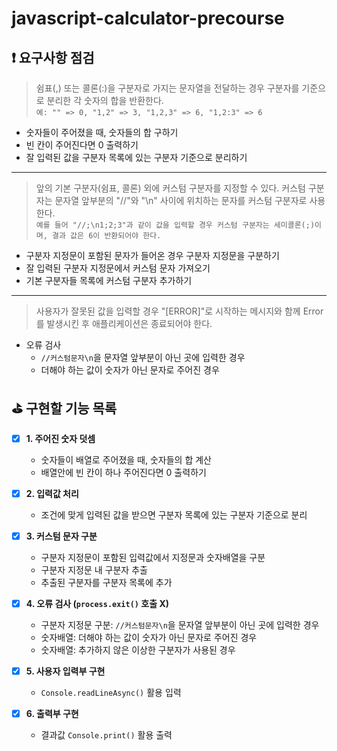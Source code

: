 # javascript-calculator-precourse

## ❗ 요구사항 점검

> 쉼표(,) 또는 콜론(:)을 구분자로 가지는 문자열을 전달하는 경우 구분자를 기준으로 분리한 각 숫자의 합을 반환한다.    
`예: "" => 0, "1,2" => 3, "1,2,3" => 6, "1,2:3" => 6`
- 숫자들이 주어졌을 때, 숫자들의 합 구하기
- 빈 칸이 주어진다면 0 출력하기
- 잘 입력된 값을 구분자 목록에 있는 구분자 기준으로 분리하기
---

> 앞의 기본 구분자(쉼표, 콜론) 외에 커스텀 구분자를 지정할 수 있다. 커스텀 구분자는 문자열 앞부분의 "//"와 "\n" 사이에 위치하는 문자를 커스텀 구분자로 사용한다.    
`예를 들어 "//;\n1;2;3"과 같이 값을 입력할 경우 커스텀 구분자는 세미콜론(;)이며, 결과 값은 6이 반환되어야 한다.`
- 구분자 지정문이 포함된 문자가 들어온 경우 구분자 지정문을 구분하기
- 잘 입력된 구분자 지정문에서 커스텀 문자 가져오기
- 기본 구분자들 목록에 커스텀 구분자 추가하기
---
> 사용자가 잘못된 값을 입력할 경우 "[ERROR]"로 시작하는 메시지와 함께 Error를 발생시킨 후 애플리케이션은 종료되어야 한다.
- 오류 검사
    - `//커스텀문자\n`을 문자열 앞부분이 아닌 곳에 입력한 경우
    - 더해야 하는 값이 숫자가 아닌 문자로 주어진 경우

## ⛳ 구현할 기능 목록
- [x] **1. 주어진 숫자 덧셈**
    - 숫자들이 배열로 주어졌을 때, 숫자들의 합 계산
    - 배열안에 빈 칸이 하나 주어진다면 0 출력하기

- [x] **2. 입력값 처리**
    - 조건에 맞게 입력된 값을 받으면 구분자 목록에 있는 구분자 기준으로 분리

- [x] **3. 커스텀 문자 구분**
    - 구분자 지정문이 포함된 입력값에서 지정문과 숫자배열을 구분
    - 구분자 지정문 내 구분자 추출
    - 추출된 구분자를 구분자 목록에 추가

- [x] **4. 오류 검사 (`process.exit()` 호출 X)**
    - 구분자 지정문 구분: `//커스텀문자\n`을 문자열 앞부분이 아닌 곳에 입력한 경우
    - 숫자배열: 더해야 하는 값이 숫자가 아닌 문자로 주어진 경우
    - 숫자배열: 추가하지 않은 이상한 구분자가 사용된 경우

- [x] **5. 사용자 입력부 구현**
    - `Console.readLineAsync()` 활용 입력

- [x] **6. 출력부 구현**
    - 결과값 `Console.print()` 활용 출력